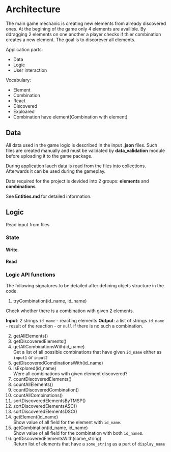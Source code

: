 # Architecture #

The main game mechanic is creating new elements from already discovered ones. At the begining of the game only 4 elements are availible. By ddragging 2 elements on one another a player checks if thier combination creates a new element. The goal is to discorever all elements.

Application parts: 
* Data
* Logic
* User interaction

Vocabulary:
* Element
* Combination
* React
* Discovered
* Exploared
* Combination have element(Combination with element)

## Data ##
All data used in the game logic is described in the input __.json__ files. Such files are created manually and must be validated by __data_validation__ module before uploading it to the game package.

During application lauch data is read from the files into collections. Afterwards it can be used during the gameplay.

Data required for the project is devided into 2 groups: __elements__ and __combinations__

See __Entities.md__ for detailed information.

## Logic ## 

Read input from files

### State ###

#### Write ####

#### Read ####

### Logic API functions ###

The following signatures to be detailed after defining objets structure in the code.
  
1. tryCombination(id_name, id_name)

Check whether there is a combination with given 2 elements.

__Input__: 2 strings ```id_name``` - reacting elements
__Output__: a list of strings ```id_name``` - result of the reaction - or ```null``` if there is no such a combination.

2. getAllElements()
3. getDiscoveredElements()
4. getAllCombinationsWith(id_name)  
Get a list of all possible combinations that have given ```id_name``` either as ```input1``` or ```input2```
5. getDiscoveredComdinationsWith(id_name)
6. isExplored(id_name)  
Were all combinations with given element discovered?
7. countDiscoveredElements()
8. countAllElements()
9. countDiscoveredCombination()
10. countAllCombinations()
11. sortDiscoveredElementsByTMSP()
12. sortDiscoveredElementsASC()
13. sortDiscoveredElementsDSC()
14. getElement(id_name)  
Show value of all field for the element with ```id_name```.  
15. getCombination(id_name, id_name)  
Show value of all field for the combination with both ```id_name```s.
16. getDiscoveredElementsWith(some_string)  
Return list of elements that have a ```some_string``` as a part of ```display_name```


